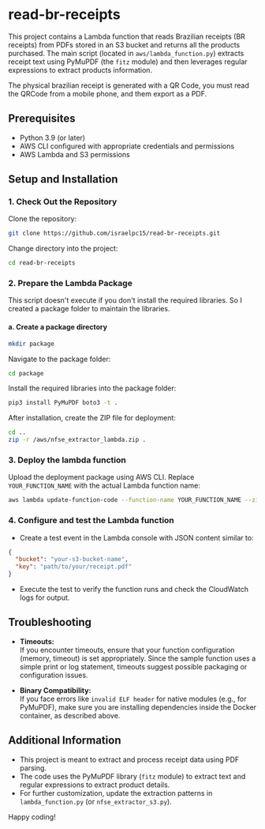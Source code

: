 # read-br-receipts

This project contains a Lambda function that reads Brazilian receipts (BR receipts) from PDFs stored in an S3 bucket and returns all the products purchased. The main script (located in `aws/lambda_function.py`) extracts receipt text using PyMuPDF (the `fitz` module) and then leverages regular expressions to extract products information.

The physical brazilian receipt is generated with a QR Code, you must read the QRCode from a mobile phone, and them export as a PDF.

## Prerequisites

- Python 3.9 (or later)
- AWS CLI configured with appropriate credentials and permissions
- AWS Lambda and S3 permissions

## Setup and Installation

### 1. Check Out the Repository

Clone the repository:

```bash
git clone https://github.com/israelpc15/read-br-receipts.git
```

Change directory into the project:

```bash
cd read-br-receipts
```

### 2. Prepare the Lambda Package

This script doesn't execute if you don't install the required libraries. So I created a package folder to maintain the libraries.

#### a. Create a package directory

```bash
mkdir package
```

Navigate to the package folder:

```bash
cd package
```

Install the required libraries into the package folder:

```bash
pip3 install PyMuPDF boto3 -t .
```

After installation, create the ZIP file for deployment:

```bash
cd ..
zip -r /aws/nfse_extractor_lambda.zip .
```


### 3. Deploy the lambda function

Upload the deployment package using AWS CLI. Replace `YOUR_FUNCTION_NAME` with the actual Lambda function name:

```bash
aws lambda update-function-code --function-name YOUR_FUNCTION_NAME --zip-file fileb://nfse_extractor_lambda.zip
```

### 4. Configure and test the Lambda function

- Create a test event in the Lambda console with JSON content similar to:

```json
{
  "bucket": "your-s3-bucket-name",
  "key": "path/to/your/receipt.pdf"
}
```

- Execute the test to verify the function runs and check the CloudWatch logs for output.

## Troubleshooting

- **Timeouts:**  
  If you encounter timeouts, ensure that your function configuration (memory, timeout) is set appropriately. Since the sample function uses a simple print or log statement, timeouts suggest possible packaging or configuration issues.

- **Binary Compatibility:**  
  If you face errors like `invalid ELF header` for native modules (e.g., for PyMuPDF), make sure you are installing dependencies inside the Docker container, as described above.

## Additional Information

- This project is meant to extract and process receipt data using PDF parsing.
- The code uses the PyMuPDF library (`fitz` module) to extract text and regular expressions to extract product details.
- For further customization, update the extraction patterns in `lambda_function.py` (or `nfse_extractor_s3.py`).

Happy coding!
